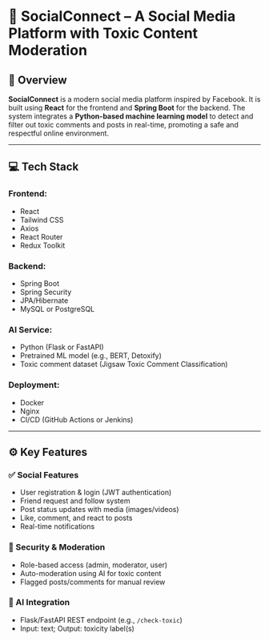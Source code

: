 # 📱 SocialConnect – A Social Media Platform with Toxic Content Moderation

## 📝 Overview

**SocialConnect** is a modern social media platform inspired by Facebook. It is built using **React** for the frontend and **Spring Boot** for the backend. The system integrates a **Python-based machine learning model** to detect and filter out toxic comments and posts in real-time, promoting a safe and respectful online environment.

---

## 💻 Tech Stack

### Frontend:
- React
- Tailwind CSS
- Axios
- React Router
- Redux Toolkit

### Backend:
- Spring Boot
- Spring Security
- JPA/Hibernate
- MySQL or PostgreSQL

### AI Service:
- Python (Flask or FastAPI)
- Pretrained ML model (e.g., BERT, Detoxify)
- Toxic comment dataset (Jigsaw Toxic Comment Classification)

### Deployment:
- Docker
- Nginx
- CI/CD (GitHub Actions or Jenkins)

---

## ⚙️ Key Features

### ✅ Social Features
- User registration & login (JWT authentication)
- Friend request and follow system
- Post status updates with media (images/videos)
- Like, comment, and react to posts
- Real-time notifications

### 🔐 Security & Moderation
- Role-based access (admin, moderator, user)
- Auto-moderation using AI for toxic content
- Flagged posts/comments for manual review

### 🤖 AI Integration
- Flask/FastAPI REST endpoint (e.g., `/check-toxic`)
- Input: text; Output: toxicity label(s)
